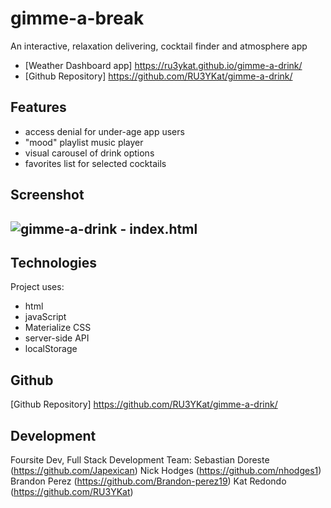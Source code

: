# gimme-a-break

An interactive, relaxation delivering, cocktail finder and atmosphere app

- [Weather Dashboard app] https://ru3ykat.github.io/gimme-a-drink/
- [Github Repository] https://github.com/RU3YKat/gimme-a-drink/

## Features

- access denial for under-age app users
- "mood" playlist music player
- visual carousel of drink options
- favorites list for selected cocktails

## Screenshot

## ![gimme-a-drink - index.html](https://)

## Technologies

Project uses:

- html
- javaScript
- Materialize CSS
- server-side API
- localStorage

## Github

[Github Repository] https://github.com/RU3YKat/gimme-a-drink/

## Development

Foursite Dev, Full Stack Development Team:
Sebastian Doreste (https://github.com/Japexican)
Nick Hodges (https://github.com/nhodges1)
Brandon Perez (https://github.com/Brandon-perez19)
Kat Redondo (https://github.com/RU3YKat)
